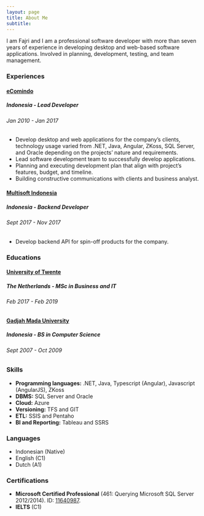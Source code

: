 ```yaml
---
layout: page
title: About Me
subtitle: 
---
```


I am Fajri and I am a professional software developer with more than seven years of experience in developing desktop and web-based software applications. Involved in planning, development, testing, and team management.

### Experiences

#### [eComindo](http://www.ecomindo.com/)
##### Indonesia - Lead Developer
###### Jan 2010 - Jan 2017
- Develop desktop and web applications for the company’s clients, technology usage varied from .NET, Java, Angular, ZKoss, SQL Server, and Oracle depending on the projects’ nature and requirements.
- Lead software development team to successfully develop applications.
- Planning and executing development plan that align with project’s features, budget, and timeline.
- Building constructive communications with clients and business analyst.

#### [Multisoft Indonesia](http://multisoft-indonesia.com/)
##### Indonesia - Backend Developer
###### Sept 2017 - Nov 2017
- Develop backend API for spin-off products for the company.

### Educations

#### [University of Twente](https://www.utwente.nl/en/)
##### The Netherlands - MSc in Business and IT
###### Feb 2017 - Feb 2019

#### [Gadjah Mada University](https://ugm.ac.id/en/)
##### Indonesia - BS in Computer Science
###### Sept 2007 - Oct 2009

### Skills
- **Programming languages:** .NET, Java, Typescript (Angular), Javascript (AngularJS), ZKoss
- **DBMS:** SQL Server and Oracle
- **Cloud:** Azure
- **Versioning:** TFS and GIT
- **ETL:** SSIS and Pentaho
- **BI and Reporting:** Tableau and SSRS

### Languages
- Indonesian (Native)
- English (C1)
- Dutch (A1)

### Certifications
- **Microsoft Certified Professional** (461: Querying Microsoft SQL Server 2012/2014). ID: [11640987](https://www.youracclaim.com/badges/4b5f15d8-d3f4-4bbc-b6ae-b47f9d952def/linked_in_profile).
- **IELTS** (C1)
